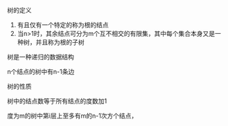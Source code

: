 树的定义

1. 有且仅有一个特定的称为根的结点
2. 当n>1时，其余结点可分为m个互不相交的有限集，其中每个集合本身又是一种树，并且称为根的子树

树是一种递归的数据结构

n个结点的树中有n-1条边

树的性质

树中的结点数等于所有结点的度数加1

度为m的树中第i层上至多有m的n-1次方个结点，

